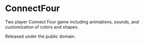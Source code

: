 # ConnectFour
Two player Connect Four game including animations, sounds, and customization of colors and shapes.

Released under the public domain.
